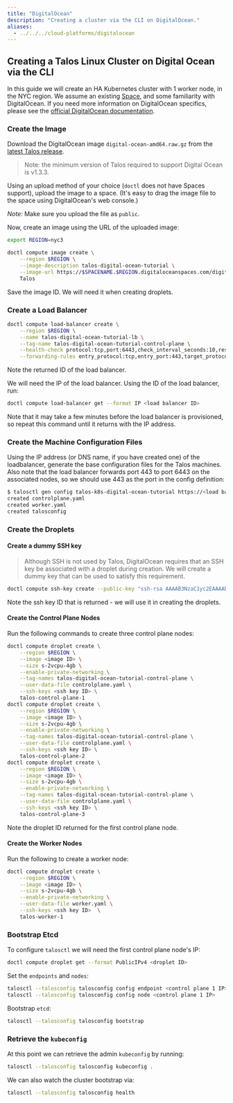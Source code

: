 ```yaml
---
title: "DigitalOcean"
description: "Creating a cluster via the CLI on DigitalOcean."
aliases: 
  - ../../../cloud-platforms/digitalocean
---
```


## Creating a Talos Linux Cluster on Digital Ocean via the CLI

In this guide we will create an HA Kubernetes cluster with 1 worker node, in the NYC region.
We assume an existing [Space](https://www.digitalocean.com/docs/spaces/), and some familiarity with DigitalOcean.
If you need more information on DigitalOcean specifics, please see the [official DigitalOcean documentation](https://www.digitalocean.com/docs/).

### Create the Image

Download the DigitalOcean image `digital-ocean-amd64.raw.gz` from the [latest Talos release](https://github.com/siderolabs/talos/releases/latest/).

>Note: the minimum version of Talos required to support Digital Ocean is v1.3.3.

Using an upload method of your choice (`doctl` does not have Spaces support), upload the image to a space.
(It's easy to drag the image file to the space using DigitalOcean's web console.)

*Note:* Make sure you upload the file as `public`.

Now, create an image using the URL of the uploaded image:

```bash
export REGION=nyc3

doctl compute image create \
    --region $REGION \
    --image-description talos-digital-ocean-tutorial \
    --image-url https://$SPACENAME.$REGION.digitaloceanspaces.com/digital-ocean-amd64.raw.gz \
    Talos
```

Save the image ID.
We will need it when creating droplets.

### Create a Load Balancer

```bash
doctl compute load-balancer create \
    --region $REGION \
    --name talos-digital-ocean-tutorial-lb \
    --tag-name talos-digital-ocean-tutorial-control-plane \
    --health-check protocol:tcp,port:6443,check_interval_seconds:10,response_timeout_seconds:5,healthy_threshold:5,unhealthy_threshold:3 \
    --forwarding-rules entry_protocol:tcp,entry_port:443,target_protocol:tcp,target_port:6443
```

Note the returned ID of the load balancer.

We will need the IP of the load balancer.
Using the ID of the load balancer, run:

```bash
doctl compute load-balancer get --format IP <load balancer ID>
```

Note that it may take a few minutes before the load balancer is provisioned, so repeat this command until it returns with the IP address.

### Create the Machine Configuration Files

Using the IP address (or DNS name, if you have created one) of the loadbalancer, generate the base configuration files for the Talos machines.
Also note that the load balancer forwards port 443 to port 6443 on the associated nodes, so we should use 443 as the port in the config definition:

```bash
$ talosctl gen config talos-k8s-digital-ocean-tutorial https://<load balancer IP or DNS>:443
created controlplane.yaml
created worker.yaml
created talosconfig
```

### Create the Droplets

#### Create a dummy SSH key

> Although SSH is not used by Talos, DigitalOcean requires that an SSH key be associated with a droplet during creation.
> We will create a dummy key that can be used to satisfy this requirement.

```bash
doctl compute ssh-key create --public-key "ssh-rsa AAAAB3NzaC1yc2EAAAADAQABAAABAQDbl0I1s/yOETIKjFr7mDLp8LmJn6OIZ68ILjVCkoN6lzKmvZEqEm1YYeWoI0xgb80hQ1fKkl0usW6MkSqwrijoUENhGFd6L16WFL53va4aeJjj2pxrjOr3uBFm/4ATvIfFTNVs+VUzFZ0eGzTgu1yXydX8lZMWnT4JpsMraHD3/qPP+pgyNuI51LjOCG0gVCzjl8NoGaQuKnl8KqbSCARIpETg1mMw+tuYgaKcbqYCMbxggaEKA0ixJ2MpFC/kwm3PcksTGqVBzp3+iE5AlRe1tnbr6GhgT839KLhOB03j7lFl1K9j1bMTOEj5Io8z7xo/XeF2ZQKHFWygAJiAhmKJ dummy@dummy.local" dummy

```

Note the ssh key ID that is returned - we will use it in creating the droplets.

#### Create the Control Plane Nodes

Run the following commands to create three control plane nodes:

```bash
doctl compute droplet create \
    --region $REGION \
    --image <image ID> \
    --size s-2vcpu-4gb \
    --enable-private-networking \
    --tag-names talos-digital-ocean-tutorial-control-plane \
    --user-data-file controlplane.yaml \
    --ssh-keys <ssh key ID> \
    talos-control-plane-1
doctl compute droplet create \
    --region $REGION \
    --image <image ID> \
    --size s-2vcpu-4gb \
    --enable-private-networking \
    --tag-names talos-digital-ocean-tutorial-control-plane \
    --user-data-file controlplane.yaml \
    --ssh-keys <ssh key ID> \
    talos-control-plane-2
doctl compute droplet create \
    --region $REGION \
    --image <image ID> \
    --size s-2vcpu-4gb \
    --enable-private-networking \
    --tag-names talos-digital-ocean-tutorial-control-plane \
    --user-data-file controlplane.yaml \
    --ssh-keys <ssh key ID> \
    talos-control-plane-3
```

Note the droplet ID returned for the first control plane node.

#### Create the Worker Nodes

Run the following to create a worker node:

```bash
doctl compute droplet create \
    --region $REGION \
    --image <image ID> \
    --size s-2vcpu-4gb \
    --enable-private-networking \
    --user-data-file worker.yaml \
    --ssh-keys <ssh key ID>  \
    talos-worker-1
```

### Bootstrap Etcd

To configure `talosctl` we will need the first control plane node's IP:

```bash
doctl compute droplet get --format PublicIPv4 <droplet ID>
```

Set the `endpoints` and `nodes`:

```bash
talosctl --talosconfig talosconfig config endpoint <control plane 1 IP>
talosctl --talosconfig talosconfig config node <control plane 1 IP>
```

Bootstrap `etcd`:

```bash
talosctl --talosconfig talosconfig bootstrap
```

### Retrieve the `kubeconfig`

At this point we can retrieve the admin `kubeconfig` by running:

```bash
talosctl --talosconfig talosconfig kubeconfig .
```

We can also watch the cluster bootstrap via:

```bash
talosctl --talosconfig talosconfig health
```

